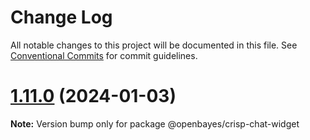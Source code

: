 # Change Log

All notable changes to this project will be documented in this file.
See [Conventional Commits](https://conventionalcommits.org) for commit guidelines.

# [1.11.0](https://github.com/signcl/openbayes-ui/compare/v1.3.0...v1.11.0) (2024-01-03)

**Note:** Version bump only for package @openbayes/crisp-chat-widget
